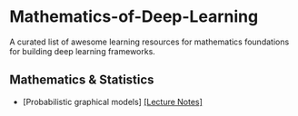 # Mathematics-of-Deep-Learning
A curated list of awesome learning resources for mathematics foundations for building deep learning frameworks.

## Mathematics & Statistics

- [Probabilistic graphical models] [[Lecture Notes]](https://cedar.buffalo.edu/~srihari/CSE674/) 

